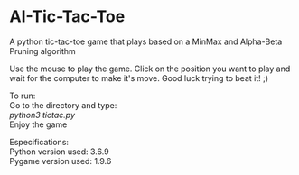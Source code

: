 # AI-Tic-Tac-Toe
A python tic-tac-toe game that plays based on a MinMax and Alpha-Beta Pruning algorithm

Use the mouse to play the game. Click on the position you want to play and wait for the computer to make it's move.
Good luck trying to beat it! ;)

To run:  
Go to the directory and type:  
<em>python3 tictac.py</em>  
Enjoy the game

Especifications:  
Python version used: 3.6.9  
Pygame version used: 1.9.6
